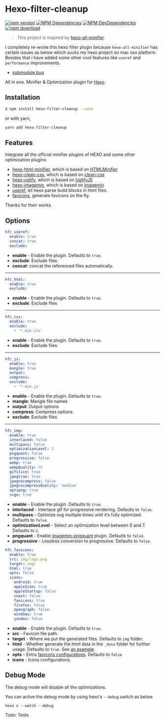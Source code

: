 # Hexo-filter-cleanup

[![npm version](npm-version-image)](download-url)
[![NPM Dependencies](npm-dep-image)](npm-dep-url)
[![NPM DevDependencies](npm-devdep-image)](npm-devdep-url)
[![npm download][download-image]][download-url]

[npm-version-image]: https://badge.fury.io/js/hexo-filter-cleanup.svg
[npm-dep-image]: https://david-dm.org/mamboer/hexo-filter-cleanup.svg
[npm-dep-url]: https://david-dm.org/mamboer/hexo-filter-cleanup
[npm-devdep-image]: https://david-dm.org/mamboer/hexo-filter-cleanup/dev-status.svg
[npm-devdep-url]: https://david-dm.org/mamboer/hexo-filter-cleanup?type=dev
[download-image]: https://img.shields.io/npm/dm/hexo-filter-cleanup.svg?style=flat-square
[download-url]: https://www.npmjs.com/package/hexo-filter-cleanup

> This project is inspired by [hexo-all-minifier](https://github.com/unhealthy/hexo-all-minifier).

I completely re-wrote this hexo filter plugin because `hexo-all-minifier` has certain issues as below which sucks my hexo project on mac osx platform. Besides that i have added some other cool features like `useref` and `performance` improvements.

- [submodule bug](https://github.com/unhealthy/hexo-all-minifier/issues/12)

All in one. Minifier & Optimization plugin for [Hexo](https://hexo.io).

## Installation

``` bash
$ npm install hexo-filter-cleanup --save
```

or with yarn,

```bash
yarn add hexo-filter-cleanup
```

## Features

Integrate all the official minifier plugins of HEXO and some other optimization plugins:

- [hexo-html-minifier](https://github.com/hexojs/hexo-html-minifier), which is based on [HTMLMinifier](https://github.com/kangax/html-minifier)
- [hexo-clean-css](https://github.com/hexojs/hexo-clean-css), which is based on [clean-css](https://github.com/jakubpawlowicz/clean-css)
- [hexo-uglify](https://github.com/hexojs/hexo-uglify), which is based on [UglifyJS](http://lisperator.net/uglifyjs/)
- [hexo-imagemin](https://github.com/vseventer/hexo-imagemin), which is based on [imagemin](https://github.com/imagemin/imagemin)
- [useref](https://www.npmjs.com/package/useref), let hexo parse build blocks in html files.
- [favicons](https://github.com/haydenbleasel/favicons), generate favicons on the fly.

Thanks for their works.

## Options

``` yaml
hfc_useref:
  enable: true
  concat: true
  exclude: 
```
- **enable** - Enable the plugin. Defaults to `true`.
- **exclude**: Exclude files
- **concat**: concat the referenced files automatically.

----------

``` yaml
hfc_html:
  enable: true
  exclude: 
```
- **enable** - Enable the plugin. Defaults to `true`.
- **exclude**: Exclude files

----------

``` yaml
hfc_css:
  enable: true
  exclude: 
    - '*.min.css'
```
- **enable** - Enable the plugin. Defaults to `true`.
- **exclude**: Exclude files

----------

``` yaml
hfc_js:
  enable: true
  mangle: true
  output:
  compress:
  exclude: 
    - '*.min.js'
```
- **enable** - Enable the plugin. Defaults to `true`.
- **mangle**: Mangle file names
- **output**: Output options
- **compress**: Compress options
- **exclude**: Exclude files

----------

```yaml
hfc_img:
  enable: true
  interlaced: false
  multipass: false
  optimizationLevel: 2
  pngquant: false
  progressive: false
  webp: true
  webpQuality: 75
  gifslice: true
  jpegtran: true
  jpegrecompress: false
  jpegrecompressQuality: 'medium'
  optipng: true
  svgo: true
```
- **enable** - Enable the plugin. Defaults to `true`.
- **interlaced** - Interlace gif for progressive rendering. Defaults to `false`.
- **multipass** - Optimize svg multiple times until it’s fully optimized. Defaults to `false`.
- **optimizationLevel** - Select an optimization level between 0 and 7. Defaults to `2`.
- **pngquant** - Enable [imagemin-pngquant](https://github.com/imagemin/imagemin-pngquant) plugin. Defaults to `false`.
- **progressive** - Lossless conversion to progressive. Defaults to `false`.

```yaml
hfc_favicons:
  enable: true
  src: img/logo.png
  target: img/
  html: true
  opts: false
  icons:
    android: true
    appleIcon: true
    appleStartup: false
    coast: false
    favicons: true
    firefox: false
    opengraph: false
    windows: true
    yandex: false
```
- **enable** - Enable the plugin. Defaults to `true`.
- **src** - Favicon file path.
- **target** - Where we put the generated files. Defaults to `img` folder.
- **html** - Whether generate the html data in the `_data` folder for further usage. Defaults to `true`. See [an example](https://github.com/o2team/o2team.github.io/tree/v2/themes/lattice/layout/_partial/common/favicons.swig).
- **opts** - Extra [favicons configurations](https://github.com/itgalaxy/favicons). Defaults to `false`
- **icons** - Icons configurations.

## Debug Mode

The debug mode will disable all the optimizations.

You can active the debug mode by using hexo's `--debug` switch as below.

```
hexo s --watch --debug
```

Todo: Tests
